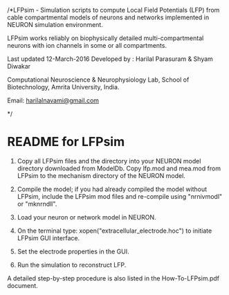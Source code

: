 /*LFPsim - Simulation scripts to compute Local Field Potentials (LFP) from cable compartmental models of neurons and networks implemented in NEURON simulation environment.

LFPsim works reliably on biophysically detailed multi-compartmental neurons with ion channels in some or all compartments.

Last updated 12-March-2016
Developed by : Harilal Parasuram & Shyam Diwakar

Computational Neuroscience & Neurophysiology Lab, School of Biotechnology, Amrita University, India.

Email: harilalnavami@gmail.com

*/


README for LFPsim
=================

1. Copy all LFPsim files and the directory into your NEURON model directory downloaded from ModelDb. Copy lfp.mod and mea.mod from LFPsim to the mechanism directory of the NEURON model.

2. Compile the model; if you had already compiled the model without LFPsim, include the LFPsim mod files and re-compile using "nrnivmodl" or "mknrndll".

3. Load your neuron or network model in NEURON.  

4. On the terminal type: xopen("extracellular_electrode.hoc") to initiate LFPsim GUI interface.

5. Set the electrode properties in the GUI. 

6. Run the simulation to reconstruct LFP.

A detailed step-by-step procedure is also listed in the How-To-LFPsim.pdf document. 
